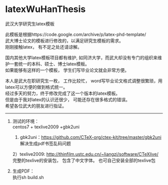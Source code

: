 # latexWuHanThesis

武汉大学研究生latex模板

此模板是根据https://code.google.com/archive/p/latex-phd-template/  
武大博士论文的模板进行修改的，以满足研究生模板的需求。  
刚刚接触latex， 有不足之处还请谅解。  


国内其他大学latex模板项目都有维护, 如同济大学，而武大却没有专门的组织来维护一套统一的本科、硕士、博士latex模板。  
如果能够有这样的一个模板， 学生们写毕业论文就会非常方便。    

本人是武大在职研究生一枚， 工作比较忙， word写毕业论文格式调整很繁琐，用latex可以方便的做到格式统一。   
经过多天的努力，终于修改完成了这一个版本的latex模板。  
但是由于我对latex的认识还很少， 可能还存在很多格式的错误。  
希望各位武大的朋友进行指证。  



----------
1. 测试的环境：  
    centos7 + texlive2009 +gbk2uni  

	1) gbk2uni：https://github.com/CTeX-org/ctex-kit/tree/master/gbk2uni  
	   解决生成pdf书签乱码问题  

	2）texlive2009: http://thinfilm.ustc.edu.cn/~liangzi/software/CTeXlive/  
       完整的texlive的安装包， 包含了中文字体。 也可自己安装全部的texlive包  



2. 生成PDF：  
    执行sh build.sh
